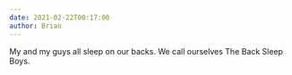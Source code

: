 ```yaml
---
date: 2021-02-22T00:17:00
author: Brian
---
```

My and my guys all sleep on our backs. We call ourselves The Back Sleep Boys.